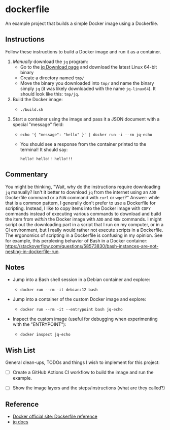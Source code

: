 # dockerfile

An example project that builds a simple Docker image using a Dockerfile.


## Instructions

Follow these instructions to build a Docker image and run it as a container.

1. *Manually* download the `jq` program:
   * Go to the [jq Download page](https://stedolan.github.io/jq/download/) and download the latest Linux 64-bit binary
   * Create a directory named `tmp/`
   * Move the binary you downloaded into `tmp/` and name the binary simply `jq` (it was likely downloaded with the name
    `jq-linux64`). It should look like this: `tmp/jq`.
2. Build the Docker image:
   * ```shell
     ./build.sh
     ```
3. Start a container using the image and pass it a JSON document with a special "message" field:
   * ```shell
     echo '{ "message": "hello" }' | docker run -i --rm jq-echo
     ```
   * You should see a response from the container printed to the terminal! It should say:
     ```text
     hello! hello!! hello!!!
     ```


## Commentary

You might be thinking, "Wait, why do the instructions require downloading `jq` manually? Isn't it better to download `jq`
from the internet using an `ADD` Dockerfile command or a `RUN` command with `curl` or `wget`?" Answer: while that is a
common pattern, I generally don't prefer to use a Dockerfile for scripting. Instead, I like to copy items into the Docker
image with `COPY` commands instead of executing various commands to download and build the item from *within* the Docker
image with `ADD` and `RUN` commands. I might script out the downloading part in a script that I run on my computer, or
in a CI environment, but I really would rather not execute scripts in a Dockerfile. The ergonomics of scripting in a
Dockerfile is confusing in my opinion. See for example, this perplexing behavior of Bash in a Docker container:
<https://stackoverflow.com/questions/58573830/bash-instances-are-not-nesting-in-dockerfile-run>.  


## Notes

* Jump into a Bash shell session in a Debian container and explore:
  * ```shell
    docker run --rm -it debian:12 bash
    ```
* Jump into a container of the custom Docker image and explore:
  * ```shell
    docker run --rm -it --entrypoint bash jq-echo
    ```
* Inspect the custom image (useful for debugging when experimenting with the "ENTRYPOINT"):
  * ```shell
    docker inspect jq-echo
    ```


## Wish List

General clean-ups, TODOs and things I wish to implement for this project:

* [ ] Create a GitHub Actions CI workflow to build the image and run the example.
* [ ] Show the image layers and the steps/instructions (what are they called?)


## Reference

* [Docker official site: Dockerfile reference](https://docs.docker.com/engine/reference/builder/)
* [jq docs](https://stedolan.github.io/jq/manual/)
